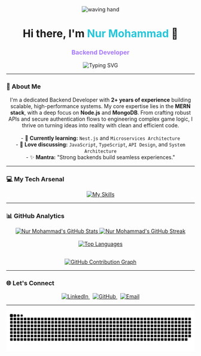 <div align="center">
  <img src="https://media.giphy.com/media/hvRJCLFzcasrR4ia7z/giphy.gif" alt="waving hand" width="35px" />
  
  <h1>
    Hi there, I'm <span style="color:#26C6DA;">Nur Mohammad</span> 👋
  </h1>
  
  <h3 style="color:#A778FF;">Backend Developer</h3>

  <img src="https://readme-typing-svg.herokuapp.com?font=Roboto&color=%23FFD54F&size=24&center=true&vCenter=true&width=500&height=45&lines=Backend+Specialist+%7C+Node.js;Lifelong+Learner+%26+Problem+Solver" alt="Typing SVG" />
</div>

---

### 🚀 About Me

<p align="center">
  I'm a dedicated Backend Developer with <b>2+ years of experience</b> building scalable, high-performance systems. My core expertise lies in the <b>MERN stack</b>, with a deep focus on <b>Node.js</b> and <b>MongoDB</b>. From crafting robust APIs and secure authentication flows to engineering complex game logic, I thrive on turning ideas into reality with clean and efficient code.
  <br/><br/>
  - 🌱 <b>Currently learning:</b> <code>Nest.js</code> and <code>Microservices Architecture</code>
  <br/>
  - 💬 <b>Love discussing:</b> <code>JavaScript</code>, <code>TypeScript</code>, <code>API Design</code>, and <code>System Architecture</code>
  <br/>
  - ✨ <b>Mantra:</b> "Strong backends build seamless experiences."
</p>

---

### 💻 My Tech Arsenal

<p align="center">
  <a href="https://skillicons.dev">
    <img src="https://skillicons.dev/icons?i=js,ts,nodejs,nestjs,express,react,mongodb,redis,nginx,firebase,git,linux,figma,docker&perline=7" alt="My Skills"/>
  </a>
</p>

---

### 📊 GitHub Analytics

<div align="center">
  <a href="https://github.com/NurMohammad56">
    <img src="https://github-readme-stats.vercel.app/api?username=NurMohammad56&show_icons=true&hide_border=true&bg_color=0D1117&title_color=26C6DA&icon_color=A778FF&text_color=E0E0E0&count_private=true" alt="Nur Mohammad's GitHub Stats" width="48%"/>
  </a>
  <a href="https://github.com/NurMohammad56">
    <img src="https://github-readme-streak-stats.herokuapp.com/?user=NurMohammad56&hide_border=true&background=0D1117&stroke=A778FF&ring=26C6DA&fire=FFD54F&currStreakNum=E0E0E0&sideLabels=E0E0E0&currStreakLabel=E0E0E0" alt="Nur Mohammad's GitHub Streak" width="48%"/>
  </a>
  <br/><br/>
  <a href="https://github.com/NurMohammad56">
    <img src="https://github-readme-stats.vercel.app/api/top-langs/?username=NurMohammad56&langs_count=8&layout=compact&hide_border=true&bg_color=0D1117&title_color=26C6DA&text_color=E0E0E0" alt="Top Languages"/>
  </a>
</div>

<br/>

<p align="center">
  <a href="https://github.com/NurMohammad56">
    <img src="https://github-readme-activity-graph.vercel.app/graph?username=NurMohammad56&theme=react-dark&bg_color=0D1117&hide_border=true&area=true&color=26C6DA&line=A778FF" alt="GitHub Contribution Graph"/>
  </a>
</p>

---

### 🌐 Let's Connect

<p align="center">
  <a href="https://bd.linkedin.com/in/nurmohammad56" target="_blank">
    <img src="https://img.shields.io/badge/LinkedIn-0077B5.svg?&style=for-the-badge&logo=linkedin&logoColor=white" alt="LinkedIn"/>
  </a>
  &nbsp;
  <a href="https://github.com/NurMohammad56" target="_blank">
    <img src="https://img.shields.io/badge/GitHub-181717.svg?&style=for-the-badge&logo=github&logoColor=white" alt="GitHub"/>
  </a>
  &nbsp;
  <a href="mailto:nurmohammad0605@gmail.com">
    <img src="https://img.shields.io/badge/Email-D14836?style=for-the-badge&logo=gmail&logoColor=white" alt="Email"/>
  </a>
</p>

---

<p align="center">
  <img src="https://raw.githubusercontent.com/Platane/snk/output/github-contribution-grid-snake.svg" alt="Contribution Snake Animation" />
</p>

